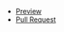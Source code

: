 - [Preview](https://github.com/yura0seredyuk/fe-jan21-yurii-seredyuk)
 - [Pull Request](https://github.com/yura0seredyuk/fe-jan21-yurii-seredyuk/pull/1)